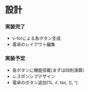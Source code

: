 # 設計
### 実装完了
- v-forによる各ボタン生成
- 電卓のレイアウト編集
### 実装予定
- 各ボタンに機能搭載(まずは四則演算)
- レスポンシブデザイン
- 電卓のボタン追加(%, √, tax, (), ^)
